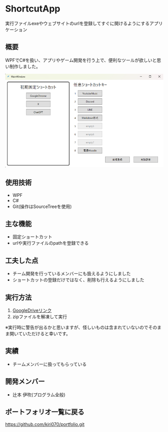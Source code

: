 # ShortcutApp
実行ファイルexeやウェブサイトのurlを登録してすぐに開けるようにするアプリケーション

## 概要
WPFでC#を扱い、アプリやゲーム開発を行う上で、便利なツールが欲しいと思い制作しました。

![画像](https://github.com/kiri070/ShortcutApp_Git/blob/main/images/image01.png)


## 使用技術
- WPF
- C#
- Git(操作はSourceTreeを使用)

## 主な機能
- 固定ショートカット
- urlや実行ファイルのpathを登録できる

## 工夫した点
- チーム開発を行っているメンバーにも扱えるようにしました
- ショートカットの登録だけではなく、削除も行えるようにしました

## 実行方法
1. [GoogleDriveリンク](https://drive.google.com/file/d/1Gd_2S6l9dDKu7k3q7kopGMszBoF9NXmN/view?usp=sharing)
2. zipファイルを解凍して実行

※実行時に警告が出るかと思いますが、怪しいものは含まれていないのでそのまま開いていただけると幸いです。

## 実績
- チームメンバーに扱ってもらっている

## 開発メンバー
- 辻本 伊吹(プログラム全般)

## ポートフォリオ一覧に戻る
https://github.com/kiri070/portfolio.git
